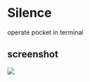 # Silence
operate pocket in terminal

## screenshot
![](https://raw.github.com/hangyan/silence/master/usage.png)

